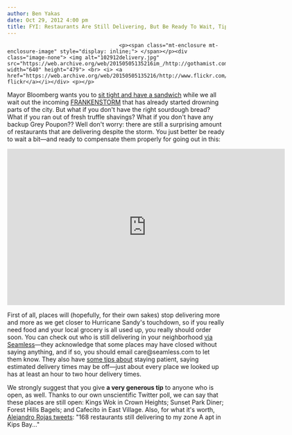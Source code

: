 ```yaml
---
author: Ben Yakas
date: Oct 29, 2012 4:00 pm
title: FYI: Restaurants Are Still Delivering, But Be Ready To Wait, Tip Big
---
```


	
										<p><span class="mt-enclosure mt-enclosure-image" style="display: inline;"> </span></p><div class="image-none"> <img alt="102912delivery.jpg" src="https://web.archive.org/web/20150505135216im_/http://gothamist.com/attachments/byakas/102912delivery.jpg" width="640" height="479"> <br> <i> <a href="https://web.archive.org/web/20150505135216/http://www.flickr.com/photos/pilechko/5556996015/">pilechko&apos;s flickr</a></i></div> <p></p>

<p>Mayor Bloomberg wants you to <a href="https://web.archive.org/web/20150505135216/http://gothamist.com/2012/10/29/mayor_bloomberg_says_remain_in_your.php">sit tight and have a sandwich</a> while we all wait out the incoming <a href="https://web.archive.org/web/20150505135216/http://gothamist.com/tags/frankenstorm">FRANKENSTORM</a> that has already started drowning parts of the city. But what if you don&apos;t have the right sourdough bread? What if you ran out of fresh truffle shavings? What if you don&apos;t have any backup Grey Poupon?? Well don&apos;t worry: there are still a surprising amount of restaurants that are delivering despite the storm. You just better be ready to wait a bit&#x2014;and ready to compensate them properly for going out in this:</p>

<p><iframe width="640" height="360" src="https://web.archive.org/web/20150505135216if_/http://www.youtube.com/embed/jNYLvuBRFUQ" frameborder="0" allowfullscreen></iframe></p>

<p>First of all, places will (hopefully, for their own sakes) stop delivering more and more as we get closer to Hurricane Sandy&apos;s touchdown, so if you really need food and your local grocery is all used up, you really should order soon. You can check out who is still delivering in your neighborhood <a href="https://web.archive.org/web/20150505135216/http://www.seamless.com/">via Seamless</a>&#x2014;they acknowledge that some places may have closed without saying anything, and if so, you should email care@seamless.com to let them know. They also have <a href="https://web.archive.org/web/20150505135216/http://blog.seamless.com/2012/10/hurricane-sandy-seamless-food-ordering/">some tips about</a> staying patient, saying estimated delivery times may be off&#x2014;just about every place we looked up has at least an hour to two hour delivery times.</p>

<p>We strongly suggest that you give <strong>a very generous tip</strong> to anyone who is open, as well. Thanks to our own unscientific Twitter poll, we can say that these places are still open: Kings Wok in Crown Heights; Sunset Park Diner; Forest Hills Bagels; and Cafecito in East Village. Also, for what it&apos;s worth, <a href="https://web.archive.org/web/20150505135216/https://twitter.com/arojass/status/262983099460243456">Alejandro Rojas tweets</a>: &quot;168 restaurants still delivering to my zone A apt in Kips Bay...&quot;</p>					
										
									
				